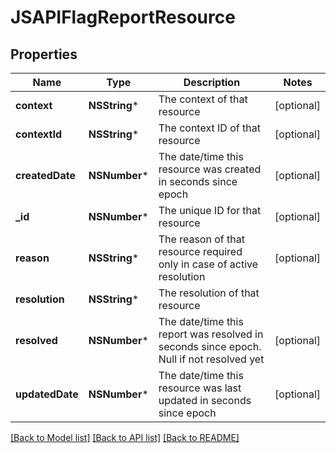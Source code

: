 # JSAPIFlagReportResource

## Properties
Name | Type | Description | Notes
------------ | ------------- | ------------- | -------------
**context** | **NSString*** | The context of that resource  | [optional] 
**contextId** | **NSString*** | The context ID of that resource | [optional] 
**createdDate** | **NSNumber*** | The date/time this resource was created in seconds since epoch | [optional] 
**_id** | **NSNumber*** | The unique ID for that resource | [optional] 
**reason** | **NSString*** | The reason of that resource required only in case of active resolution | [optional] 
**resolution** | **NSString*** | The resolution of that resource | 
**resolved** | **NSNumber*** | The date/time this report was resolved in seconds since epoch. Null if not resolved yet | [optional] 
**updatedDate** | **NSNumber*** | The date/time this resource was last updated in seconds since epoch | [optional] 

[[Back to Model list]](../README.md#documentation-for-models) [[Back to API list]](../README.md#documentation-for-api-endpoints) [[Back to README]](../README.md)


